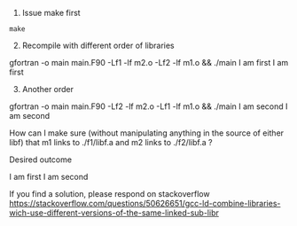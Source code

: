 1. Issue make first

`make`

2. Recompile with different order of libraries

gfortran -o main main.F90 -Lf1 -lf m2.o -Lf2 -lf m1.o && ./main
 I am first
 I am first

3. Another order

gfortran -o main main.F90 -Lf2 -lf m2.o -Lf1 -lf m1.o && ./main
 I am second
 I am second

How can I make sure (without manipulating anything in the source of either libf) that 
m1 links to ./f1/libf.a and m2 links to ./f2/libf.a ?

Desired outcome

  I am first
  I am second

If you find a solution, please respond on stackoverflow https://stackoverflow.com/questions/50626651/gcc-ld-combine-libraries-wich-use-different-versions-of-the-same-linked-sub-libr
